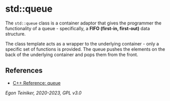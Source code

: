 # std::queue

The `std::queue` class is a container adaptor that gives the programmer 
the functionality of a queue - specifically, a **FIFO (first-in, first-out)** 
data structure.

The class template acts as a wrapper to the underlying container - only a specific 
set of functions is provided. The queue pushes the elements on the back of the 
underlying container and pops them from the front.



## References

* [C++ Reference: queue](https://en.cppreference.com/w/cpp/container/queue)


*Egon Teiniker, 2020-2023, GPL v3.0*